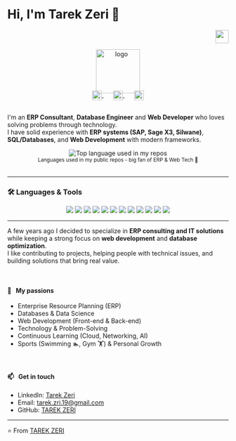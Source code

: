 # Hi, I'm Tarek Zeri 👋

<div align="right">
  <a href="mailto:tarek.ziri.19@gmail.com">
    <img src="https://github.com/ziritarek19-hue/blob/master/gifs/Hi.gif" width="30"></h2>
  </a>
</div>

<p align="center">
  <a href="#">
    <img width="100" src="https://avatars.githubusercontent.com/u/228398308?s=400&u=ffbbf7a1f524545f42f44fabd6b52012d5922237&v=4" alt="logo" />
  </a>
</p>

<p align="center" style="margin: -20px 0 30px">
   <a href="https://www.linkedin.com/in/tarek-ziri" target="_blank" style='margin-right:10px'>
    <img align="center" src="https://cdn.jsdelivr.net/npm/simple-icons@3.0.1/icons/linkedin.svg" alt="linkedin" height="22px" width="22px" />
  </a>
  &nbsp;&nbsp;
  <a href="https://github.com/ziritarek19-hue" target="_blank" style='margin-right:10px'>
    <img align="center" src="https://cdn.jsdelivr.net/npm/simple-icons@3.0.1/icons/github.svg" alt="github" height="22px" width="22px" />
  </a>
  &nbsp;&nbsp;
  <a href="mailto:tarek.ziri.19@gmail.com" target="_blank">
    <img align="center" src="https://cdn.jsdelivr.net/npm/simple-icons@3.0.1/icons/protonmail.svg" alt="email" height="22px" width="22px" />
  </a>
</p>

I'm an **ERP Consultant**, **Database Engineer** and **Web Developer** who loves solving problems through technology.  
I have solid experience with **ERP systems (SAP, Sage X3, Silwane)**, **SQL/Databases**, and **Web Development** with modern frameworks.

<div align="center">
  <img src="https://github-readme-stats.vercel.app/api/top-langs/?username=ziritarek19-hue&layout=compact&hide_title=1&card_width=300" alt="Top language used in my repos" />
  <br />
  <small>Languages used in my public repos - big fan of ERP & Web Tech 🚀</small>
  <br />
  <br />
</div>

---

### 🛠️ Languages & Tools

<p align="center">
  <img src="https://img.shields.io/badge/HTML5-E34F26?style=flat&logo=html5&logoColor=white" />
  <img src="https://img.shields.io/badge/CSS3-1572B6?style=flat&logo=css3&logoColor=white" />
  <img src="https://img.shields.io/badge/JavaScript-F7DF1E?style=flat&logo=javascript&logoColor=black" />
  <img src="https://img.shields.io/badge/PHP-777BB4?style=flat&logo=php&logoColor=white" />
  <img src="https://img.shields.io/badge/SQL-336791?style=flat&logo=postgresql&logoColor=white" />
  <img src="https://img.shields.io/badge/MySQL-4479A1?style=flat&logo=mysql&logoColor=white" />
  <img src="https://img.shields.io/badge/Python-3776AB?style=flat&logo=python&logoColor=white" />
  <img src="https://img.shields.io/badge/C++-00599C?style=flat&logo=cplusplus&logoColor=white" />
  <img src="https://img.shields.io/badge/ERP-SAP-blue?style=flat&logo=sap&logoColor=white" />
  <img src="https://img.shields.io/badge/ERP-Sage-green?style=flat&logo=sap&logoColor=white" />
  <img src="https://img.shields.io/badge/Node.js-43853D?style=flat&logo=node.js&logoColor=white" />
  <img src="https://img.shields.io/badge/Git-F05032?style=flat&logo=git&logoColor=white" />
</p>

---

A few years ago I decided to specialize in **ERP consulting and IT solutions** while keeping a strong focus on **web development** and **database optimization**.  
I like contributing to projects, helping people with technical issues, and building solutions that bring real value.  

<br />

#### 🧡 &nbsp;&nbsp;My passions

* Enterprise Resource Planning (ERP)
* Databases & Data Science
* Web Development (Front-end & Back-end)
* Technology & Problem-Solving
* Continuous Learning (Cloud, Networking, AI)
* Sports (Swimming 🏊, Gym 🏋️) & Personal Growth

<br />

#### 📫 &nbsp;&nbsp;Get in touch  

- LinkedIn: [Tarek Zeri](https://www.linkedin.com/in/tarek-ziri)  
- Email: [tarek.zri.19@gmail.com](mailto:tarek.zri.19@gmail.com)  
- GitHub: [TAREK ZERI](https://github.com/ziritarek19-hue)  

---
⭐️ From [TAREK ZERI](https://github.com/ziritarek19-hue)
